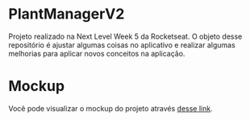 # PlantManagerV2
Projeto realizado na Next Level Week 5 da Rocketseat. O objeto desse repositório é ajustar algumas coisas no aplicativo e realizar algumas melhorias para aplicar novos conceitos na aplicação.

# Mockup
Você pode visualizar o mockup do projeto através [desse link](https://www.figma.com/file/IhQRtrOZdu3TrvkPYREzOy/PlantManager/duplicate).
